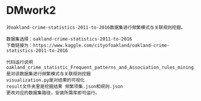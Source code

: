 # DMwork2
    对oakland-crime-statistics-2011-to-2016数据集进行频繁模式与关联规则挖掘。

    数据集选择：oakland-crime-statistics-2011-to-2016
    下载链接为：https://www.kaggle.com/cityofoakland/oakland-crime-statistics-2011-to-2016

    代码运行说明
    oakland_crime_statistic_Frequent_patterns_and_Association_rules_mining.py是对该数据集进行频繁模式与关联规则挖掘
    visualization.py是对结果的可视化
    result文件夹里是挖掘结果 频繁项集.json和规则.json
    更改对应的数据集路径，安装所需库即可运行。



